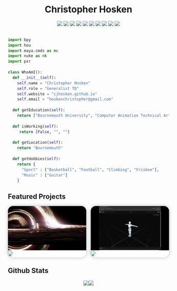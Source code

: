 <h1 align="center">Christopher Hosken</h1>
<p align="center"}>
  <img src="https://img.shields.io/badge/Houdini-FF6600?style=for-the-badge&logo=houdini&logoColor=white">
  <img src="https://img.shields.io/badge/Blender-E87D0D?style=for-the-badge&logo=blender&logoColor=white">
  <img src="https://img.shields.io/badge/Maya-38ABDF?style=for-the-badge&logo=autodeskmaya&logoColor=white">
  <img src="https://img.shields.io/badge/Nuke-FCB434?style=for-the-badge&logo=nuke&logoColor=white">
  <img src="https://img.shields.io/badge/Python-FFD43B?style=for-the-badge&logo=python&logoColor=blue">
  <img src="https://img.shields.io/badge/C/C++-659AD2?style=for-the-badge&logo=cplusplus&logoColor=white">
  <img src="https://img.shields.io/badge/Qt-41CD52?style=for-the-badge&logo=Qt&logoColor=white">
  <img src="https://img.shields.io/badge/USD-55A5D9?style=for-the-badge&logo=&logoColor=white">
  <img src="https://img.shields.io/badge/React%20Typescript-51A2DA?style=for-the-badge&logo=typescript&logoColor=white">
  <img src="https://img.shields.io/badge/Vite-51A2DA?style=for-the-badge&logo=vite&logoColor=white">
</p>

```python

import bpy
import hou
import maya.cmds as mc
import nuke as nk
import pxr

class WhoAmI():
  def __init__(self):
    self.name = "Christopher Hosken"
    self.role = "Generalist TD"   
    self.website = "cjhosken.github.io"
    self.email = "hoskenchristopher@gmail.com"

  def getEducation(self):
    return ["Bournemouth University", "Computer Animation Technical Arts"]

  def isWorking(self):
     return [False, "", ""]

  def getLocation(self):
    return "Bournemouth"

  def getHobbies(self):
    return {
      "Sport" : ["Basketball", "Football", "Climbing", "Frisbee"],
      "Music" : ["Guitar"]
    }

```
## Featured Projects
<div style="display: flex; justify-content: center; align-items: center; gap: 1em;">
  <a href="https://github.com/cjhosken/gravi" style="border-radius: 16px; box-shadow: 0px 0px 12px rgba(0, 0, 0, 0.25); transition: transform ease 0.35s; width:300px;">
    <img src="./images/gravi.jpg" style="border-radius: 16px 16px 0px 0px; width: 100%;">
    <img src="https://github-readme-stats.vercel.app/api/pin/?username=cjhosken&repo=gravi&theme=github_dark&hide_border=true&border_radius=0" style="border-radius: 0px 0px 16px 16px; width:100%;"/>
  </a>
  <a href="https://github.com/cjhosken/deadshot" style="border-radius: 16px; box-shadow: 0px 0px 12px rgba(0, 0, 0, 0.25); transition: transform ease 0.35s; width:300px;">
    <img src="./images/deadshot.png" style="border-radius: 16px 16px 0px 0px; width:100%;">
    <img src="https://github-readme-stats.vercel.app/api/pin/?username=cjhosken&repo=deadshot&theme=github_dark&hide_border=true&border_radius=0" style="border-radius: 0px 0px 16px 16px; width:100%;"/>
  </a>
</div>

## Github Stats
<div style="display: flex; justify-content: center; align-items: center;">
	<img src="https://github-readme-stats.vercel.app/api?username=cjhosken&&show_icons=true&count_private=true&theme=github_dark&hide_border=true&rank_icon=github">
  <img src="https://github-readme-stats.vercel.app/api/top-langs/?username=cjhosken&theme=github_dark&layout=donut&hide_border=true"/>
</div>